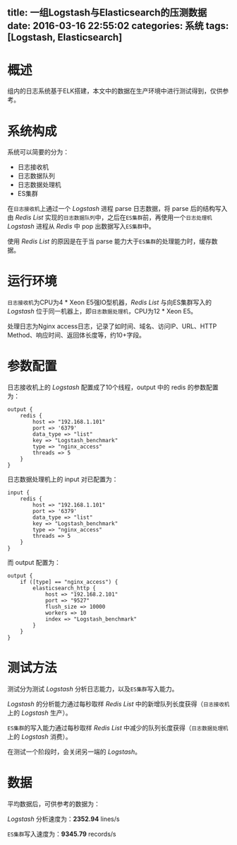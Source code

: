 title: 一组Logstash与Elasticsearch的压测数据
date: 2016-03-16 22:55:02
categories: 系统
tags: [Logstash, Elasticsearch]
---

# 概述

组内的日志系统基于ELK搭建，本文中的数据在生产环境中进行测试得到，仅供参考。

# 系统构成

系统可以简要的分为：

+ 日志接收机
+ 日志数据队列
+ 日志数据处理机
+ ES集群

在`日志接收机`上通过一个 *Logstash* 进程 parse 日志数据，将 parse 后的结构写入由 *Redis List* 实现的`日志数据队列`中，之后在`ES集群`前，再使用一个`日志处理机` *Logstash* 进程从 *Redis* 中 pop 出数据写入`ES集群`中。

使用 *Redis List* 的原因是在于当 parse 能力大于`ES集群`的处理能力时，缓存数据。

# 运行环境

`日志接收机`为CPU为4 \* Xeon E5强IO型机器，*Redis List* 与向ES集群写入的 *Logstash* 位于同一机器上，即`日志数据处理机`，CPU为12 \* Xeon E5。

处理日志为Nginx access日志，记录了如时间、域名、访问IP、URL、HTTP Method、响应时间、返回体长度等，约10+字段。

# 参数配置

日志接收机上的 *Logstash* 配置成了10个线程，output 中的 redis 的参数配置为：

```
output {
    redis {
        host => "192.168.1.101"
        port => '6379'
        data_type => "list"
        key => "Logstash_benchmark"
        type => "nginx_access"
        threads => 5
    }
}
```

日志数据处理机上的 input 对已配置为：

```
input {
    redis {
        host => "192.168.1.101"
        port => '6379'
        data_type => "list"
        key => "Logstash_benchmark"
        type => "nginx_access"
        threads => 5
    }
}
```

而 output 配置为：

```
output {
    if ([type] == "nginx_access") {
        elasticsearch_http {
            host => "192.168.2.101"
            port => "9527"
            flush_size => 10000
            workers => 10
            index => "Logstash_benchmark"
        }
    }
}
```

# 测试方法

测试分为测试 *Logstash* 分析日志能力，以及`ES集群`写入能力。

*Logstash* 的分析能力通过每秒取样 *Redis List* 中的新增队列长度获得（`日志接收机`上的 *Logstash* 生产）。

`ES集群`的写入能力通过每秒取样 *Redis List* 中减少的队列长度获得（`日志数据处理机
`上的 *Logstash* 消费）。

在测试一个阶段时，会关闭另一端的 *Logstash*。

# 数据

平均数据后，可供参考的数据为：

*Logstash* 分析速度为：**2352.94** lines/s

`ES集群`写入速度为：**9345.79** records/s